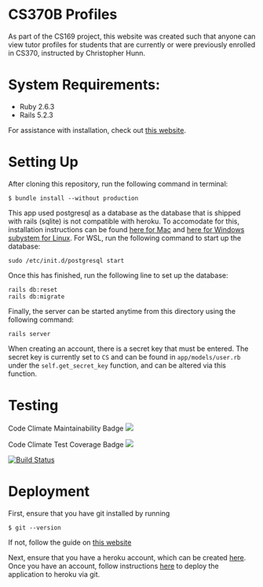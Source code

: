 # CS370B Profiles
As part of the CS169 project, this website was created such that anyone can view tutor profiles for students that are currently or were previously enrolled in CS370, instructed by Christopher Hunn.

# System Requirements:
  * Ruby 2.6.3
  * Rails 5.2.3
  
  For assistance with installation, check out [this website](https://gorails.com/setup/windows/10).
  
# Setting Up
 After cloning this repository, run the following command in terminal:
 ```
 $ bundle install --without production
 ```
This app used postgresql as a database as the database that is shipped with rails (sqlite) is not compatible with heroku.  To accomodate for this, installation instructions can be found [here for Mac](https://www.codementor.io/engineerapart/getting-started-with-postgresql-on-mac-osx-are8jcopb) and [here for Windows subystem for Linux](https://github.com/michaeltreat/Windows-Subsystem-For-Linux-Setup-Guide/blob/master/readmes/installs/PostgreSQL.md).  For WSL, run the following command to start up the database:
```
sudo /etc/init.d/postgresql start
``` 
 Once this has finished, run the following line to set up the database:
 ```
 rails db:reset
 rails db:migrate
 ```
 Finally, the server can be started anytime from this directory using the following command:
 ```
 rails server
 ```
 When creating an account, there is a secret key that must be entered.  The secret key is currently set to `CS` and can be found in `app/models/user.rb` under the `self.get_secret_key` function, and can be altered via this function.
  
# Testing
Code Climate Maintainability Badge
  <a href="https://codeclimate.com/github/codeclimate/codeclimate/maintainability"><img src="https://api.codeclimate.com/v1/badges/a99a88d28ad37a79dbf6/maintainability" /></a>
  
Code Climate Test Coverage Badge
  <a href="https://codeclimate.com/github/codeclimate/codeclimate/test_coverage"><img src="https://api.codeclimate.com/v1/badges/a99a88d28ad37a79dbf6/test_coverage" /></a>
  
  [![Build Status](https://travis-ci.org/umarmomen/profiles.svg?branch=master)](https://travis-ci.org/umarmomen/profiles)
  
  
# Deployment
First, ensure that you have git installed by running 
```
$ git --version
```
If not, follow the guide on [this website](https://www.linode.com/docs/development/version-control/how-to-install-git-on-linux-mac-and-windows/)

Next, ensure that you have a heroku account, which can be created [here](https://signup.heroku.com/).  Once you have an account, follow instructions [here](https://devcenter.heroku.com/articles/git) to deploy the application to heroku via git.
 
  
  
